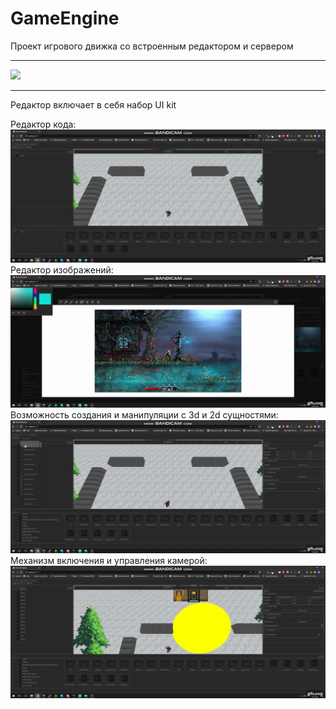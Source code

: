 # GameEngine
Проект игрового движка со встроенным редактором и сервером
___
![](readme/GameEngine.gif)
___
Редактор включает в себя набор UI kit

Редактор кода:
![](readme/codeEditor.gif)
Редактор изображений:
![](readme/ImageEditor.gif)
Возможность создания и манипуляции с 3d и 2d сущностями:
![](readme/createAndDragAndDropObject.gif)
Механизм включения и управления камерой:
![](readme/Camera.gif)
